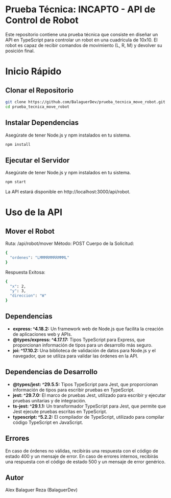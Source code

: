 
# Prueba Técnica: INCAPTO - API de Control de Robot

Este repositorio contiene una prueba técnica que consiste en diseñar un API en TypeScript para controlar un robot en una cuadrícula de 10x10. El robot es capaz de recibir comandos de movimiento (L, R, M) y devolver su posición final.

# Inicio Rápido

## Clonar el Repositorio

```bash
git clone https://github.com/BalaguerDev/prueba_tecnica_move_robot.git
cd prueba_tecnica_move_robot
```

## Instalar Dependencias
Asegúrate de tener Node.js y npm instalados en tu sistema.
```bash
npm install
```

## Ejecutar el Servidor
Asegúrate de tener Node.js y npm instalados en tu sistema.
```bash
npm start
```

La API estará disponible en http://localhost:3000/api/robot.

# Uso de la API
## Mover el Robot
Ruta: /api/robot/mover
Método: POST
Cuerpo de la Solicitud:
```bash
{
  "ordenes": "LMMMRMMRRMMML"
}
```
Respuesta Exitosa:
```bash
{
  "x": 2,
  "y": 3,
  "direccion": "W"
}
```

## Dependencias
- **express: ^4.18.2:** Un framework web de Node.js que facilita la creación de aplicaciones web y APIs.
- **@types/express: ^4.17.17:** Tipos TypeScript para Express, que proporcionan información de tipos para un desarrollo más seguro.
- **joi: ^17.10.2:** Una biblioteca de validación de datos para Node.js y el navegador, que se utiliza para validar las órdenes en la API.

## Dependencias de Desarrollo
- **@types/jest: ^29.5.5:** Tipos TypeScript para Jest, que proporcionan información de tipos para escribir pruebas en TypeScript.
- **jest: ^29.7.0:** El marco de pruebas Jest, utilizado para escribir y ejecutar pruebas unitarias y de integración.
- **ts-jest: ^29.1.1:** Un transformador TypeScript para Jest, que permite que Jest ejecute pruebas escritas en TypeScript.
- **typescript: ^5.2.2:** El compilador de TypeScript, utilizado para compilar código TypeScript en JavaScript.

## Errores
En caso de órdenes no válidas, recibirás una respuesta con el código de estado 400 y un mensaje de error.
En caso de errores internos, recibirás una respuesta con el código de estado 500 y un mensaje de error genérico.

## Autor
Alex Balaguer Reza (BalaguerDev)